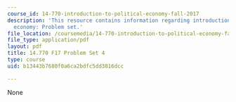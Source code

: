 ```yaml
---
course_id: 14-770-introduction-to-political-economy-fall-2017
description: 'This resource contains information regarding introduction to political
  economy: Problem set.'
file_location: /coursemedia/14-770-introduction-to-political-economy-fall-2017/b13443b7680f0a6ca2bdfc5dd3816dcc_MIT14_770F17_pset4.pdf
file_type: application/pdf
layout: pdf
title: 14.770 F17 Problem Set 4
type: course
uid: b13443b7680f0a6ca2bdfc5dd3816dcc

---
```

None